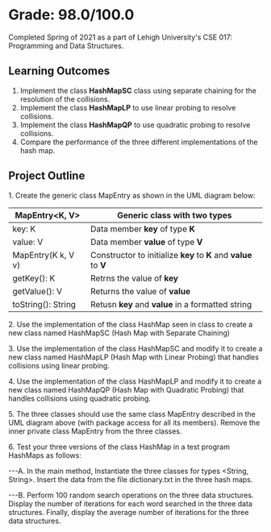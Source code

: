 # Grade: 98.0/100.0
Completed Spring of 2021 as a part of Lehigh University's CSE 017: Programming and Data Structures. 

## Learning Outcomes
1. Implement the class **HashMapSC** class using separate chaining for the resolution of
the collisions.
2. Implement the class **HashMapLP** to use linear probing to resolve collisions.
3. Implement the class **HashMapQP** to use quadratic probing to resolve collisions.
4. Compare the performance of the three different implementations of the hash map.


## Project Outline
1\. Create the generic class MapEntry as shown in the UML diagram below:

MapEntry<K, V> | Generic class with two types
------------ | -------------
key: K | Data member **key** of type **K**
value: V | Data member **value** of type **V**
MapEntry(K k, V v) | Constructor to initialize **key** to **K** and **value** to **V**
getKey(): K | Retrns the value of **key**
getValue(): V | Returns the value of **value**
toString(): String | Retusn **key** and **value** in a formatted string


2\. Use the implementation of the class HashMap seen in class to create a new class named HashMapSC (Hash Map with Separate Chaining)

3\. Use the implementation of the class HashMapSC and modify it to create a new class named HashMapLP (Hash Map with Linear Probing) that handles collisions using linear probing.

4\. Use the implementation of the class HashMapLP and modify it to create a new class named HashMapQP (Hash Map with Quadratic Probing) that handles collisions using quadratic probing.

5\. The three classes should use the same class MapEntry described in the UML diagram above (with package access for all its members). Remove the inner private class MapEntry from the three classes.

6\. Test your three versions of the class HashMap in a test program HashMaps as follows:

---A. In the main method, Instantiate the three classes for types <String, String>. Insert the data from the file dictionary.txt in the three hash maps.

---B. Perform 100 random search operations on the three data structures. Display the number of iterations for each word searched in the three data structures. Finally, display the average number of iterations for the three data structures.
